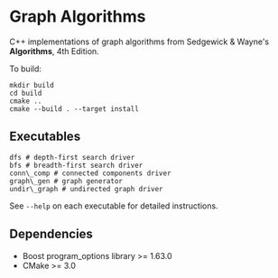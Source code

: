 # Graph Algorithms

C++ implementations of graph algorithms from Sedgewick & Wayne's **Algorithms**, 4th Edition.

To build:

    mkdir build
    cd build
    cmake ..
    cmake --build . --target install

## Executables

    dfs # depth-first search driver
    bfs # breadth-first search driver
    conn\_comp # connected components driver
    graph\_gen # graph generator
    undir\_graph # undirected graph driver

See `--help` on each executable for detailed instructions.
  
## Dependencies

- Boost program\_options library >= 1.63.0
- CMake >= 3.0
